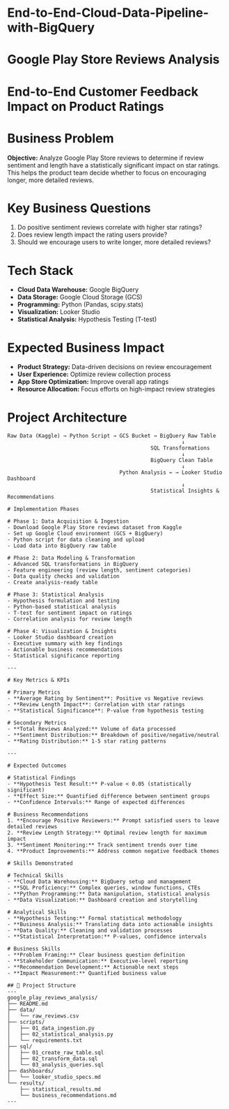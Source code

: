 # End-to-End-Cloud-Data-Pipeline-with-BigQuery

# Google Play Store Reviews Analysis
# End-to-End Customer Feedback Impact on Product Ratings

# Business Problem
**Objective:** Analyze Google Play Store reviews to determine if review sentiment and length have a statistically significant impact on star ratings. This helps the product team decide whether to focus on encouraging longer, more detailed reviews.

# Key Business Questions
1. Do positive sentiment reviews correlate with higher star ratings?
2. Does review length impact the rating users provide?
3. Should we encourage users to write longer, more detailed reviews?

# Tech Stack
- **Cloud Data Warehouse:** Google BigQuery
- **Data Storage:** Google Cloud Storage (GCS)
- **Programming:** Python (Pandas, scipy.stats)
- **Visualization:** Looker Studio
- **Statistical Analysis:** Hypothesis Testing (T-test)

# Expected Business Impact
- **Product Strategy:** Data-driven decisions on review encouragement
- **User Experience:** Optimize review collection process
- **App Store Optimization:** Improve overall app ratings
- **Resource Allocation:** Focus efforts on high-impact review strategies

# Project Architecture

```
Raw Data (Kaggle) → Python Script → GCS Bucket → BigQuery Raw Table
                                                        ↓
                                              SQL Transformations
                                                        ↓
                                              BigQuery Clean Table
                                                        ↓
                                    Python Analysis ← → Looker Studio Dashboard
                                                        ↓
                                              Statistical Insights & Recommendations

# Implementation Phases

# Phase 1: Data Acquisition & Ingestion
- Download Google Play Store reviews dataset from Kaggle
- Set up Google Cloud environment (GCS + BigQuery)
- Python script for data cleaning and upload
- Load data into BigQuery raw table

# Phase 2: Data Modeling & Transformation
- Advanced SQL transformations in BigQuery
- Feature engineering (review length, sentiment categories)
- Data quality checks and validation
- Create analysis-ready table

# Phase 3: Statistical Analysis
- Hypothesis formulation and testing
- Python-based statistical analysis
- T-test for sentiment impact on ratings
- Correlation analysis for review length

# Phase 4: Visualization & Insights
- Looker Studio dashboard creation
- Executive summary with key findings
- Actionable business recommendations
- Statistical significance reporting

---

# Key Metrics & KPIs

# Primary Metrics
- **Average Rating by Sentiment**: Positive vs Negative reviews
- **Review Length Impact**: Correlation with star ratings
- **Statistical Significance**: P-value from hypothesis testing

# Secondary Metrics
- **Total Reviews Analyzed:** Volume of data processed
- **Sentiment Distribution:** Breakdown of positive/negative/neutral
- **Rating Distribution:** 1-5 star rating patterns

---

# Expected Outcomes

# Statistical Findings
- **Hypothesis Test Result:** P-value < 0.05 (statistically significant)
- **Effect Size:** Quantified difference between sentiment groups
- **Confidence Intervals:** Range of expected differences

# Business Recommendations
1. **Encourage Positive Reviewers:** Prompt satisfied users to leave detailed reviews
2. **Review Length Strategy:** Optimal review length for maximum impact
3. **Sentiment Monitoring:** Track sentiment trends over time
4. **Product Improvements:** Address common negative feedback themes

# Skills Demonstrated

# Technical Skills
- **Cloud Data Warehousing:** BigQuery setup and management
- **SQL Proficiency:** Complex queries, window functions, CTEs
- **Python Programming:** Data manipulation, statistical analysis
- **Data Visualization:** Dashboard creation and storytelling

# Analytical Skills
- **Hypothesis Testing:** Formal statistical methodology
- **Business Analysis:** Translating data into actionable insights
- **Data Quality:** Cleaning and validation processes
- **Statistical Interpretation:** P-values, confidence intervals

# Business Skills
- **Problem Framing:** Clear business question definition
- **Stakeholder Communication:** Executive-level reporting
- **Recommendation Development:** Actionable next steps
- **Impact Measurement:** Quantified business value

## 📁 Project Structure
---
google_play_reviews_analysis/
├── README.md
├── data/
│   └── raw_reviews.csv
├── scripts/
│   ├── 01_data_ingestion.py
│   ├── 02_statistical_analysis.py
│   └── requirements.txt
├── sql/
│   ├── 01_create_raw_table.sql
│   ├── 02_transform_data.sql
│   └── 03_analysis_queries.sql
├── dashboards/
│   └── looker_studio_specs.md
└── results/
    ├── statistical_results.md
    └── business_recommendations.md
---
